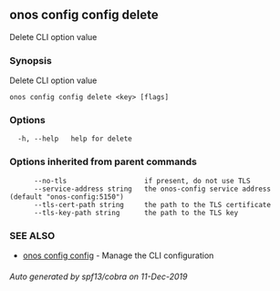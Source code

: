 ## onos config config delete

Delete CLI option value

### Synopsis

Delete CLI option value

```
onos config config delete <key> [flags]
```

### Options

```
  -h, --help   help for delete
```

### Options inherited from parent commands

```
      --no-tls                   if present, do not use TLS
      --service-address string   the onos-config service address (default "onos-config:5150")
      --tls-cert-path string     the path to the TLS certificate
      --tls-key-path string      the path to the TLS key
```

### SEE ALSO

* [onos config config](onos_config_config.md)	 - Manage the CLI configuration

###### Auto generated by spf13/cobra on 11-Dec-2019
